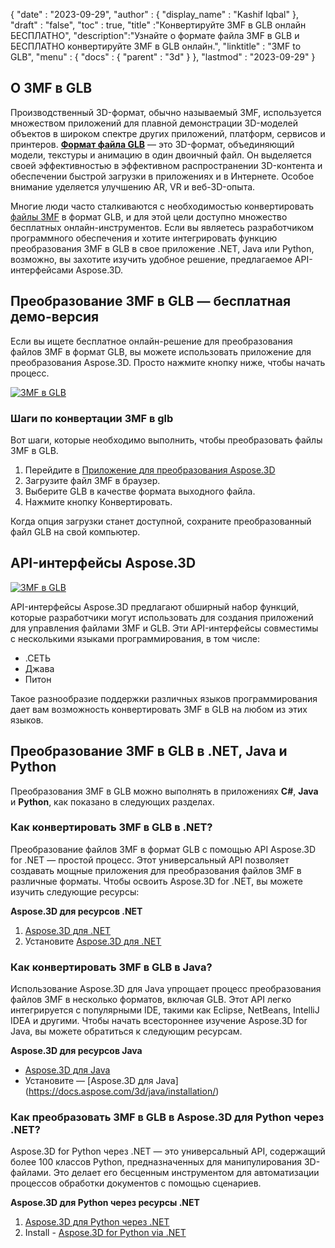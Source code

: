 {
  "date" : "2023-09-29",
  "author" : {
    "display_name" : "Kashif Iqbal"
},
  "draft" : "false",
  "toc" : true,
  "title" :"Конвертируйте 3MF в GLB онлайн БЕСПЛАТНО",
  "description":"Узнайте о формате файла 3MF в GLB и БЕСПЛАТНО конвертируйте 3MF в GLB онлайн.",
  "linktitle" : "3MF to GLB",
  "menu" : {
    "docs" : {
      "parent" : "3d"
}
},
  "lastmod" : "2023-09-29"
}

## О 3MF в GLB

Производственный 3D-формат, обычно называемый 3MF, используется множеством приложений для плавной демонстрации 3D-моделей объектов в широком спектре других приложений, платформ, сервисов и принтеров. **[Формат файла GLB](/ru/3d/glb/)** — это 3D-формат, объединяющий модели, текстуры и анимацию в один двоичный файл. Он выделяется своей эффективностью в эффективном распространении 3D-контента и обеспечении быстрой загрузки в приложениях и в Интернете. Особое внимание уделяется улучшению AR, VR и веб-3D-опыта.

Многие люди часто сталкиваются с необходимостью конвертировать [файлы 3MF](/ru/3d/3mf/) в формат GLB, и для этой цели доступно множество бесплатных онлайн-инструментов. Если вы являетесь разработчиком программного обеспечения и хотите интегрировать функцию преобразования 3MF в GLB в свое приложение .NET, Java или Python, возможно, вы захотите изучить удобное решение, предлагаемое API-интерфейсами Aspose.3D.

## Преобразование 3MF в GLB — бесплатная демо-версия

Если вы ищете бесплатное онлайн-решение для преобразования файлов 3MF в формат GLB, вы можете использовать приложение для преобразования Aspose.3D. Просто нажмите кнопку ниже, чтобы начать процесс.

[![3MF в GLB](../3mf-to-glb.png)](https://products.aspose.app/3d/conversion/3mf-to-glb/)

### Шаги по конвертации 3MF в glb

Вот шаги, которые необходимо выполнить, чтобы преобразовать файлы 3MF в GLB.

1. Перейдите в [Приложение для преобразования Aspose.3D](https://products.aspose.app/3d/conversion/3mf-to-glb/)
1. Загрузите файл 3MF в браузер.
1. Выберите GLB в качестве формата выходного файла.
1. Нажмите кнопку Конвертировать.

Когда опция загрузки станет доступной, сохраните преобразованный файл GLB на свой компьютер.

## API-интерфейсы Aspose.3D

[![3MF в GLB](../try-aspose-3d.png)](https://products.aspose.com/3d/)

API-интерфейсы Aspose.3D предлагают обширный набор функций, которые разработчики могут использовать для создания приложений для управления файлами 3MF и GLB. Эти API-интерфейсы совместимы с несколькими языками программирования, в том числе:

* .СЕТЬ
* Джава
* Питон

Такое разнообразие поддержки различных языков программирования дает вам возможность конвертировать 3MF в GLB на любом из этих языков.

## Преобразование 3MF в GLB в .NET, Java и Python

Преобразования 3MF в GLB можно выполнять в приложениях **C#**, **Java** и **Python**, как показано в следующих разделах.

### Как конвертировать 3MF в GLB в .NET?

Преобразование файлов 3MF в формат GLB с помощью API Aspose.3D for .NET — простой процесс. Этот универсальный API позволяет создавать мощные приложения для преобразования файлов 3MF в различные форматы. Чтобы освоить Aspose.3D for .NET, вы можете изучить следующие ресурсы:

**Aspose.3D для ресурсов .NET**

1. [Aspose.3D для .NET](https://products.aspose.com/3d/net/)
1. Установите [Aspose.3D для .NET](https://docs.aspose.com/3d/net/installation/)

### Как конвертировать 3MF в GLB в Java?

Использование Aspose.3D для Java упрощает процесс преобразования файлов 3MF в несколько форматов, включая GLB. Этот API легко интегрируется с популярными IDE, такими как Eclipse, NetBeans, IntelliJ IDEA и другими. Чтобы начать всестороннее изучение Aspose.3D for Java, вы можете обратиться к следующим ресурсам.

**Aspose.3D для ресурсов Java**

* [Aspose.3D для Java](https://products.aspose.com/3d/java/)
* Установите — [Aspose.3D для Java] (https://docs.aspose.com/3d/java/installation/)

### Как преобразовать 3MF в GLB в Aspose.3D для Python через .NET?

Aspose.3D for Python через .NET — это универсальный API, содержащий более 100 классов Python, предназначенных для манипулирования 3D-файлами. Это делает его бесценным инструментом для автоматизации процессов обработки документов с помощью сценариев.

**Aspose.3D для Python через ресурсы .NET**

1. [Aspose.3D для Python через .NET](https://products.aspose.com/3d/python-net/)
1. Install - [Aspose.3D for Python via .NET](https://releases.aspose.com/3d/python-net/)
